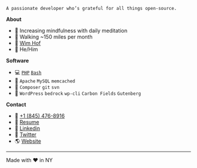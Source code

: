     A passionate developer who’s grateful for all things open-source.

**About**

- 🧘 Increasing mindfulness with daily meditation
- 🚶 Walking ~150 miles per month
- 🧙 [Wim Hof](https://youtu.be/tybOi4hjZFQ)
- 🤝 He/Him

**Software**

- 💻 [`PHP`](https://github.com/carmelosantana?tab=repositories&q=&type=&language=php) [`Bash`](https://github.com/carmelosantana?tab=repositories&q=&type=&language=bash)
- 📂 `Apache` `MySQL` `memcached`
- 🔨 `Composer` `git` `svn`
- 📰 `WordPress` `bedrock` `wp-cli` `Carbon Fields` `Gutenberg`

**Contact**

- 🤙 ‪<a href="tel:+1845-476-8916">+1 (845) 476-8916</a>
- 📜 [Resume](https://carmelosantana.com/app/uploads/2021/02/Carmelo-Santana-Public-Resume.pdf)
- 💼 [Linkedin](https://www.linkedin.com/in/carmelosantana/)
- 📢 [Twitter](https://twitter.com/carmelosantana)
- 🌎 [Website](https://carmelosantana.com/)

---

Made with ♥ in NY
